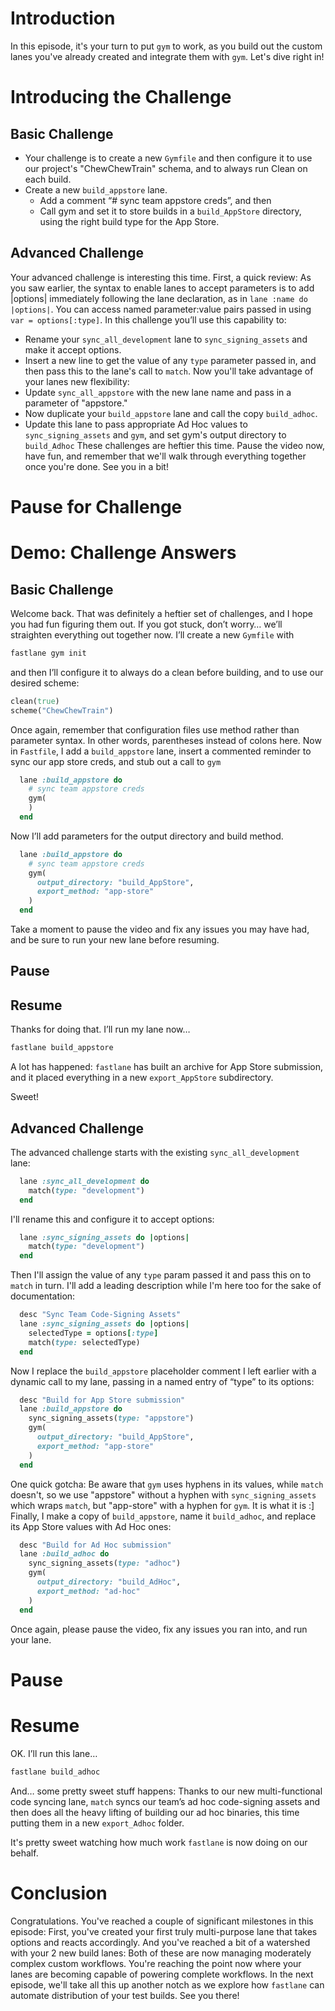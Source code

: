 # Introduction
In this episode, it's your turn to put `gym` to work, as you build out the custom lanes you've already created and integrate them with `gym`. Let's dive right in!
# Introducing the Challenge
## Basic Challenge
- Your challenge is to create a new `Gymfile` and then configure it to use our project's "ChewChewTrain" schema, and to always run Clean on each build.
- Create a new `build_appstore` lane. 
	- Add a comment “# sync team appstore creds”, and then
	- Call gym and set it to store builds in a `build_AppStore` directory, using the right build type for the App Store.
## Advanced Challenge
Your advanced challenge is interesting this time. First, a quick review: As you saw earlier, the syntax to enable lanes to accept parameters is to add |options| immediately following the lane declaration, as in  `lane :name do |options|`. You can access named parameter:value pairs passed in using `var = options[:type]`.  In this challenge you’ll use this capability to:
- Rename your `sync_all_development` lane to `sync_signing_assets` and make it accept options.
- Insert a new line to get the value of any `type` parameter passed in, and then pass this to the lane's call to `match`.
Now you'll take advantage of your lanes new flexibility:
- Update `sync_all_appstore` with the new lane name and pass in a parameter of "appstore."
- Now duplicate your `build_appstore` lane and call the copy `build_adhoc`. 
- Update this lane to pass appropriate Ad Hoc values to `sync_signing_assets` and `gym`, and set gym's output directory to `build_Adhoc`
These challenges are heftier this time. Pause the video now, have fun, and remember that we'll walk through everything together once you're done. See you in a bit!
# Pause for Challenge
# Demo: Challenge Answers
## Basic Challenge
Welcome back. That was definitely a heftier set of challenges, and I hope you had fun figuring them out. If you got stuck, don’t worry… we’ll straighten everything out together now.
I’ll create a new `Gymfile` with 
```bash
fastlane gym init
```
and then I’ll configure it to always do a clean before building, and to use our desired scheme:
```ruby
clean(true)
scheme("ChewChewTrain")
```
Once again, remember that configuration files use method rather than parameter syntax. In other words, parentheses instead of colons here.
Now in `Fastfile`, I add a `build_appstore` lane, insert a commented reminder to sync our app store creds, and stub out a call to `gym`
```ruby
  lane :build_appstore do
	# sync team appstore creds
    gym(
    )
  end
```
Now I’ll add parameters for the output directory and build method. 
```ruby
  lane :build_appstore do
	# sync team appstore creds
    gym(
      output_directory: "build_AppStore",
      export_method: "app-store"
    )
  end
```
Take a moment to pause the video and fix any issues you may have had, and be sure to run your new lane before resuming.
## Pause
## Resume
Thanks for doing that. I’ll run my lane now…
```ruby
fastlane build_appstore
```
A lot has happened: `fastlane` has built an archive for App Store submission, and it placed everything in a new `export_AppStore` subdirectory. 
<!-- Show export_AppStore directory in Finder -->
Sweet!
## Advanced Challenge
The advanced challenge starts with the existing `sync_all_development ` lane:
```ruby
  lane :sync_all_development do
    match(type: "development")
  end
```
I'll rename this and configure it to accept options:
```ruby
  lane :sync_signing_assets do |options|
    match(type: "development")
  end
```
Then I'll assign the value of any `type` param passed it and pass this on to `match` in turn. I'll add a leading description while I'm here too for the sake of documentation:
```ruby
  desc "Sync Team Code-Signing Assets"
  lane :sync_signing_assets do |options|
    selectedType = options[:type]
    match(type: selectedType)
  end
```
Now I replace the `build_appstore` placeholder comment I left earlier with a dynamic call to my lane, passing in a named entry of “type” to its options:
```ruby
  desc "Build for App Store submission"
  lane :build_appstore do
    sync_signing_assets(type: "appstore")
    gym(
      output_directory: "build_AppStore",
      export_method: "app-store"
    )
  end
```
One quick gotcha: Be aware that `gym` uses hyphens in its values, while `match` doesn't, so we use "appstore" without a hyphen with `sync_signing_assets` which wraps `match`, but "app-store" with a hyphen for `gym`. It is what it is :]
Finally, I make a copy of `build_appstore`, name it `build_adhoc`, and replace its App Store values with Ad Hoc ones:
```ruby
  desc "Build for Ad Hoc submission"
  lane :build_adhoc do
    sync_signing_assets(type: "adhoc")
    gym(
      output_directory: "build_AdHoc",
      export_method: "ad-hoc"
    )
  end
```
Once again, please pause the video, fix any issues you ran into, and run your lane.
# Pause
# Resume
OK. I’ll run this lane…
```ruby
fastlane build_adhoc
```
And… some pretty sweet stuff happens: Thanks to our new multi-functional code syncing lane, `match` syncs our team’s ad hoc code-signing assets and then does all the heavy lifting of building our ad hoc binaries, this time putting them in a new `export_Adhoc` folder. 
<!-- Reveal export_Adhoc directory in Finder -->
It's pretty sweet watching how much work `fastlane` is now doing on our behalf. 
# Conclusion
Congratulations. You've reached a couple of significant milestones in this episode:
First, you've created your first truly multi-purpose lane that takes options and reacts accordingly.
And you've reached a bit of a watershed with your 2 new build lanes: Both of these are now managing moderately complex custom workflows. You're reaching the point now where your lanes are becoming capable of powering complete workflows. 
In the next episode, we'll take all this up another notch as we explore how `fastlane` can automate distribution of your test builds. See you there!